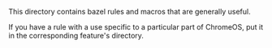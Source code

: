 This directory contains bazel rules and macros that are generally useful.

If you have a rule with a use specific to a particular part of ChromeOS, put it
in the corresponding feature's directory.

